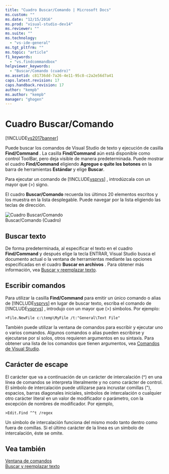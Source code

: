 ```yaml
---
title: "Cuadro Buscar/Comando | Microsoft Docs"
ms.custom: ""
ms.date: "12/15/2016"
ms.prod: "visual-studio-dev14"
ms.reviewer: ""
ms.suite: ""
ms.technology: 
  - "vs-ide-general"
ms.tgt_pltfrm: ""
ms.topic: "article"
f1_keywords: 
  - "vs.findcommandbox"
helpviewer_keywords: 
  - "Buscar/Comando (cuadro)"
ms.assetid: c81736dd-7a26-4e11-95c8-c2a2e56d7a41
caps.latest.revision: 17
caps.handback.revision: 17
author: "kempb"
ms.author: "kempb"
manager: "ghogen"
---
```

# Cuadro Buscar/Comando
[!INCLUDE[vs2017banner](../code-quality/includes/vs2017banner.md)]

Puede buscar los comandos de Visual Studio de texto y ejecución de casilla **Find\/Command** .  La casilla **Find\/Command** aún está disponible como control ToolBar, pero deja visible de manera predeterminada.  Puede mostrar el cuadro **Find\/Command** eligiendo **Agregue o quite los botones** en la barra de herramientas **Estándar** y elige **Buscar**.  
  
 Para ejecutar un comando de [!INCLUDE[vsprvs](../code-quality/includes/vsprvs_md.md)] , introdúzcala con un mayor que \(\>\) signo.  
  
 El cuadro **Buscar\/Comando** recuerda los últimos 20 elementos escritos y los muestra en la lista desplegable.  Puede navegar por la lista eligiendo las teclas de dirección.  
  
 ![Cuadro Buscar&#47;Comando](../ide/media/findcommandbox.png "FindCommandBox")  
Buscar\/Comando \(Cuadro\)  
  
## Buscar texto  
 De forma predeterminada, al especificar el texto en el cuadro **Find\/Command** y después elige la tecla ENTRAR, Visual Studio busca el documento actual o la ventana de herramientas mediante las opciones especificadas en el cuadro **Buscar en archivos** .  Para obtener más información, vea [Buscar y reemplazar texto](../ide/finding-and-replacing-text.md).  
  
## Escribir comandos  
 Para utilizar la casilla **Find\/Command** para emitir un único comando o alias de [!INCLUDE[vsprvs](../code-quality/includes/vsprvs_md.md)] en lugar de buscar texto, escriba el comando de [!INCLUDE[vsprvs](../code-quality/includes/vsprvs_md.md)] , introdujo con un mayor que \(\>\) símbolos.  Por ejemplo:  
  
```  
>File.NewFile c:\temp\MyFile /t:"General\Text File"  
```  
  
 También puede utilizar la ventana de comandos para escribir y ejecutar uno o varios comandos.  Algunos comandos o alias pueden escribirse y ejecutarse por sí solos, otros requieren argumentos en su sintaxis.  Para obtener una lista de los comandos que tienen argumentos, vea [Comandos de Visual Studio](../ide/reference/visual-studio-commands.md).  
  
## Carácter de escape  
 El carácter que va a continuación de un carácter de intercalación \(^\) en una línea de comandos se interpreta literalmente y no como carácter de control.  El símbolo de intercalación puede utilizarse para incrustar comillas \("\), espacios, barras diagonales iniciales, símbolos de intercalación o cualquier otro carácter literal en un valor de modificador o parámetro, con la excepción de nombres de modificador.  Por ejemplo,  
  
```  
>Edit.Find ^^t /regex  
```  
  
 Un símbolo de intercalación funciona del mismo modo tanto dentro como fuera de comillas.  Si el último carácter de la línea es un símbolo de intercalación, éste se omite.  
  
## Vea también  
 [Ventana de comandos](../ide/reference/command-window.md)   
 [Buscar y reemplazar texto](../ide/finding-and-replacing-text.md)